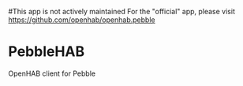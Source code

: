#This app is not actively maintained
For the "official" app, please visit https://github.com/openhab/openhab.pebble

# PebbleHAB
OpenHAB client for Pebble

